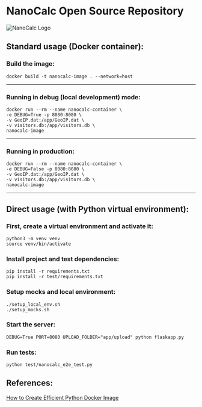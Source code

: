 # NanoCalc Open Source Repository
![NanoCalc Logo](https://github.com/NanoCalc/nanocalc-oss/assets/34662089/ccfab544-a9ab-4043-bf98-251da4179e90)

## Standard usage (Docker container):

### Build the image:
```shell 
docker build -t nanocalc-image . --network=host
```
---
### Running in debug (local development) mode:
```shell
docker run --rm --name nanocalc-container \
-e DEBUG=True -p 8080:8080 \
-v GeoIP.dat:/app/GeoIP.dat \
-v visitors.db:/app/visitors.db \
nanocalc-image
```
---
### Running in production:

```shell
docker run --rm --name nanocalc-container \
-e DEBUG=False -p 8080:8080 \
-v GeoIP.dat:/app/GeoIP.dat \
-v visitors.db:/app/visitors.db \
nanocalc-image
```

--- 

## Direct usage (with Python virtual environment):

### First, create a virtual environment and activate it:
```shell
python3 -m venv venv
source venv/bin/activate
```

### Install project and test dependencies:
```shell
pip install -r requirements.txt
pip install -r test/requirements.txt
```

### Setup mocks and local environment:

```shell
./setup_local_env.sh
./setup_mocks.sh
```

### Start the server:
```shell
DEBUG=True PORT=8080 UPLOAD_FOLDER="app/upload" python flaskapp.py
```

### Run tests:
```shell
python test/nanocalc_e2e_test.py
```


## References:
[How to Create Efficient Python Docker Image](https://www.makeuseof.com/python-docker-image-create-efficient/)
